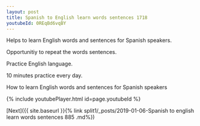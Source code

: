 ```yaml
---
layout: post
title: Spanish to English learn words sentences 1718 
youtubeId: 0REqBd6vqBY
---
```

 
 
Helps to learn English words and sentences for Spanish speakers.

Opportunitiy to repeat the words sentences. 

Practice English language. 
 
10 minutes practice every day. 
 
How to learn English words and sentences for Spanish speakers 
 
{% include youtubePlayer.html id=page.youtubeId %}
 
 
[Next]({{ site.baseurl }}{% link  split1/_posts/2019-01-06-Spanish to english learn words sentences 885 .md%})
 
